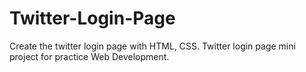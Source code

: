 # Twitter-Login-Page
Create the twitter login page with HTML, CSS. Twitter login page mini project for practice Web Development.
